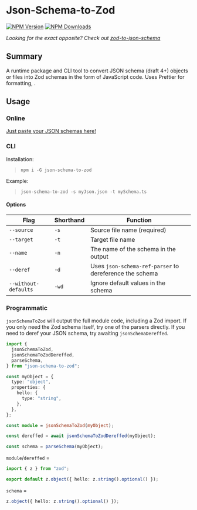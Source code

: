 # Json-Schema-to-Zod

[![NPM Version](https://img.shields.io/npm/v/json-schema-to-zod.svg)](https://npmjs.org/package/json-schema-to-zod)
[![NPM Downloads](https://img.shields.io/npm/dw/json-schema-to-zod.svg)](https://npmjs.org/package/json-schema-to-zod)

_Looking for the exact opposite? Check out [zod-to-json-schema](https://npmjs.org/package/zod-to-json-schema)_

## Summary

A runtime package and CLI tool to convert JSON schema (draft 4+) objects or files into Zod schemas in the form of JavaScript code. Uses Prettier for formatting, .

## Usage

### Online

[Just paste your JSON schemas here!](https://stefanterdell.github.io/json-schema-to-zod-react/)

### CLI

Installation:

> `npm i -G json-schema-to-zod`

Example:

> `json-schema-to-zod -s myJson.json -t mySchema.ts`

#### Options

| Flag                 | Shorthand | Function                                                |
| -------------------- | --------- | ------------------------------------------------------- |
| `--source`           | `-s`      | Source file name (required)                             |
| `--target`           | `-t`      | Target file name                                        |
| `--name`             | `-n`      | The name of the schema in the output                    |
| `--deref`            | `-d`      | Uses `json-schema-ref-parser` to dereference the schema |
| `--without-defaults` | `-wd`     | Ignore default values in the schema                     |

### Programmatic

`jsonSchemaToZod` will output the full module code, including a Zod import. If you only need the Zod schema itself, try one of the parsers directly. If you need to deref your JSON schema, try awaiting `jsonSchemaDereffed`.

```typescript
import {
  jsonSchemaToZod,
  jsonSchemaToZodDereffed,
  parseSchema,
} from "json-schema-to-zod";

const myObject = {
  type: "object",
  properties: {
    hello: {
      type: "string",
    },
  },
};

const module = jsonSchemaToZod(myObject);

const dereffed = await jsonSchemaToZodDereffed(myObject);

const schema = parseSchema(myObject);
```

`module`/`dereffed` =

```typescript
import { z } from "zod";

export default z.object({ hello: z.string().optional() });
```

`schema` =

```typescript
z.object({ hello: z.string().optional() });
```
